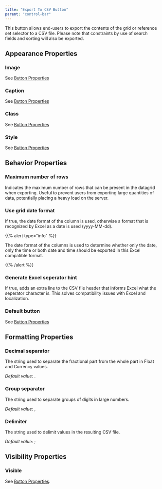 ```yaml
---
title: "Export To CSV Button"
parent: "control-bar"
---
```

This button allows end-users to export the contents of the grid or reference set selector to a CSV file. Please note that constraints by use of search fields and sorting will also be exported.

## Appearance Properties

### Image

See [Button Properties](button-properties)

### Caption

See [Button Properties](button-properties)

### Class

See [Button Properties](button-properties)

### Style

See [Button Properties](button-properties)

## Behavior Properties

### Maximum number of rows

Indicates the maximum number of rows that can be present in the datagrid when exporting. Useful to prevent users from exporting large quantities of data, potentially placing a heavy load on the server.

### Use grid date format

If true, the date format of the column is used, otherwise a format that is recognized by Excel as a date is used (yyyy-MM-dd).

{{% alert type="info" %}}

The date format of the columns is used to determine whether only the date, only the time or both date and time should be exported in this Excel compatible format.

{{% /alert %}}

### Generate Excel seperator hint

If true, adds an extra line to the CSV file header that informs Excel what the seperator character is. This solves compatibility issues with Excel and localization.

### Default button

See [Button Properties](button-properties)

## Formatting Properties

### Decimal separator

The string used to separate the fractional part from the whole part in Float and Currency values.

_Default value:_ .

### Group separator

The string used to separate groups of digits in large numbers.

_Default value:_ ,

### Delimiter

The string used to delimit values in the resulting CSV file.

_Default value:_ ;

## Visibility Properties

### Visible

See [Button Properties](button-properties).
